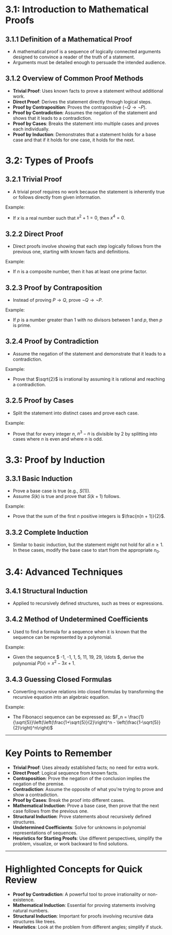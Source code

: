 # 3.1: Introduction to Mathematical Proofs
## 3.1.1 Definition of a Mathematical Proof
- A mathematical proof is a sequence of logically connected arguments designed to convince a reader of the truth of a statement.
- Arguments must be detailed enough to persuade the intended audience.

## 3.1.2 Overview of Common Proof Methods
- **Trivial Proof**: Uses known facts to prove a statement without additional work.
- **Direct Proof**: Derives the statement directly through logical steps.
- **Proof by Contraposition**: Proves the contrapositive ($¬Q \rightarrow ¬P$).
- **Proof by Contradiction**: Assumes the negation of the statement and shows that it leads to a contradiction.
- **Proof by Cases**: Breaks the statement into multiple cases and proves each individually.
- **Proof by Induction**: Demonstrates that a statement holds for a base case and that if it holds for one case, it holds for the next.

# 3.2: Types of Proofs
## 3.2.1 Trivial Proof
- A trivial proof requires no work because the statement is inherently true or follows directly from given information.

Example:
- If $x$ is a real number such that $x^2 + 1 = 0$, then $x^4 = 0$.

## 3.2.2 Direct Proof
- Direct proofs involve showing that each step logically follows from the previous one, starting with known facts and definitions.

Example:
- If $n$ is a composite number, then it has at least one prime factor.

## 3.2.3 Proof by Contraposition
- Instead of proving $P \rightarrow Q$, prove $¬Q \rightarrow ¬P$.

Example:
- If $p$ is a number greater than 1 with no divisors between 1 and $p$, then $p$ is prime.

## 3.2.4 Proof by Contradiction
- Assume the negation of the statement and demonstrate that it leads to a contradiction.

Example:
- Prove that $\sqrt{2}$ is irrational by assuming it is rational and reaching a contradiction.

## 3.2.5 Proof by Cases
- Split the statement into distinct cases and prove each case.

Example:
- Prove that for every integer $n$, $n^3 - n$ is divisible by 2 by splitting into cases where $n$ is even and where $n$ is odd.



# 3.3: Proof by Induction
## 3.3.1 Basic Induction
- Prove a base case is true (e.g., $S(1)$).
- Assume $S(k)$ is true and prove that $S(k+1)$ follows.

Example:
- Prove that the sum of the first $n$ positive integers is $\frac{n(n + 1)}{2}$.

## 3.3.2 Complete Induction
- Similar to basic induction, but the statement might not hold for all $n \geq 1$. In these cases, modify the base case to start from the appropriate $n_0$.

# 3.4: Advanced Techniques
## 3.4.1 Structural Induction
- Applied to recursively defined structures, such as trees or expressions.

## 3.4.2 Method of Undetermined Coefficients
- Used to find a formula for a sequence when it is known that the sequence can be represented by a polynomial.

Example:
- Given the sequence $ -1, -1, 1, 5, 11, 19, 29, \ldots $, derive the polynomial $P(x) = x^2 - 3x + 1$.

## 3.4.3 Guessing Closed Formulas
- Converting recursive relations into closed formulas by transforming the recursive equation into an algebraic equation.

Example:
- The Fibonacci sequence can be expressed as:
  $F_n = \frac{1}{\sqrt{5}}\left(\left(\frac{1+\sqrt{5}}{2}\right)^n - \left(\frac{1-\sqrt{5}}{2}\right)^n\right)$

---

# Key Points to Remember

- **Trivial Proof**: Uses already established facts; no need for extra work.
- **Direct Proof**: Logical sequence from known facts.
- **Contraposition**: Prove the negation of the conclusion implies the negation of the premise.
- **Contradiction**: Assume the opposite of what you're trying to prove and show a contradiction.
- **Proof by Cases**: Break the proof into different cases.
- **Mathematical Induction**: Prove a base case, then prove that the next case follows from the previous one.
- **Structural Induction**: Prove statements about recursively defined structures.
- **Undetermined Coefficients**: Solve for unknowns in polynomial representations of sequences.
- **Heuristics for Starting Proofs**: Use different perspectives, simplify the problem, visualize, or work backward to find solutions.

---

# Highlighted Concepts for Quick Review
- **Proof by Contradiction**: A powerful tool to prove irrationality or non-existence.
- **Mathematical Induction**: Essential for proving statements involving natural numbers.
- **Structural Induction**: Important for proofs involving recursive data structures like trees.
- **Heuristics**: Look at the problem from different angles; simplify if stuck.